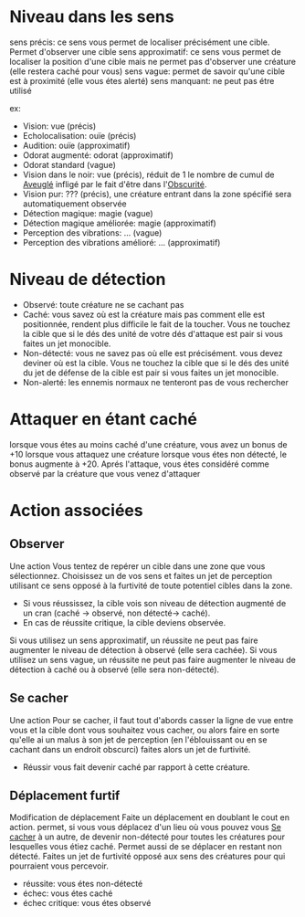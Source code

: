 # Niveau dans les sens
sens précis: ce sens vous permet de localiser précisément une cible. Permet d'observer une cible
sens approximatif: ce sens vous permet de localiser la position d'une cible mais ne permet pas d'observer une créature (elle restera caché pour vous)
sens vague: permet de savoir qu'une cible est à proximité (elle vous étes alerté)
sens manquant: ne peut pas étre utilisé

ex:
- Vision: vue (précis)
- Echolocalisation: ouïe (précis)
- Audition: ouïe (approximatif)
- Odorat augmenté: odorat (approximatif)
- Odorat standard (vague)
- Vision dans le noir: vue (précis), réduit de 1 le nombre de cumul de [Aveuglé](7.Etats.md#Aveuglé) infligé par le fait d'être dans l'[Obscurité](7.Etats.md#Obscurité).
- Vision pur: ??? (précis), une créature entrant dans la zone spécifié sera automatiquement observée
- Détection magique: magie (vague)
- Détection magique améliorée: magie (approximatif)
- Perception des vibrations: ... (vague)
- Perception des vibrations amélioré: ... (approximatif)
# Niveau de détection
- Observé: toute créature ne se cachant pas
- Caché: vous savez où est la créature mais pas comment elle est positionnée, rendent plus difficile le fait de la toucher. Vous ne touchez la cible que si le dés des unité de votre dés d'attaque est pair si vous faites un jet monocible.
- Non-détecté: vous ne savez pas où elle est précisément. vous devez deviner où est la cible. Vous ne touchez la cible que si le dés des unité du jet de défense de la cible est pair si vous faites un jet monocible.
- Non-alerté: les ennemis normaux ne tenteront pas de vous rechercher

# Attaquer en étant caché
lorsque vous étes au moins caché d'une créature, vous avez un bonus de +10 lorsque vous attaquez une créature
lorsque vous étes non détecté, le bonus augmente à +20.
Aprés l'attaque, vous étes considéré comme observé par la créature que vous venez d'attaquer
# Action associées
## Observer
Une action
Vous tentez de repérer un cible dans une zone que vous sélectionnez.
Choisissez un de vos sens et faites un jet de perception utilisant ce sens opposé à la furtivité de toute potentiel cibles dans la zone.
- Si vous réussissez, la cible vois son niveau de détection augmenté de un cran (caché -> observé, non détecté-> caché). 
- En cas de réussite critique, la cible deviens observée.

Si vous utilisez un sens approximatif, un réussite ne peut pas faire augmenter le niveau de détection à observé (elle sera cachée).
Si vous utilisez un sens vague, un réussite ne peut pas faire augmenter le niveau de détection à caché ou à observé (elle sera non-détecté).
## Se cacher
Une action
Pour se cacher, il faut tout d'abords casser la ligne de vue entre vous et la cible dont vous souhaitez vous cacher, ou alors faire en sorte qu'elle ai un malus à son jet de perception (en l'éblouissant ou en se cachant dans un endroit obscurci)
faites alors un jet de furtivité. 
- Réussir vous fait devenir caché par rapport à cette créature.

## Déplacement furtif
Modification de déplacement
Faite un déplacement en doublant le cout en action.
permet, si vous vous déplacez d'un lieu où vous pouvez vous [Se cacher](11.%20Perception%20et%20furtivitée.md#Se%20cacher) à un autre, de devenir non-détecté pour toutes les créatures pour lesquelles vous étiez caché. Permet aussi de se déplacer en restant non détecté.
Faites un jet de furtivité opposé aux sens des créatures pour qui pourraient vous percevoir.
- réussite: vous étes non-détecté
- échec: vous étes caché
- échec critique: vous étes observé